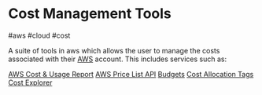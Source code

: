 # Cost Management Tools
#aws #cloud #cost

A suite of tools in aws which allows the user to manage the costs associated with their [AWS](Cloud%20Computing/AWS/AWS.md) account. This includes services such as:

[AWS Cost & Usage Report](Cloud%20Computing/AWS/Billing/AWS%20Cost%20&%20Usage%20Report.md)
[AWS Price List API](Cloud%20Computing/AWS/Billing/AWS%20Price%20List%20API.md)
[Budgets](Cloud%20Computing/AWS/Billing/Budgets.md)
[Cost Allocation Tags](Cloud%20Computing/AWS/Billing/Cost%20Allocation%20Tags.md)
[Cost Explorer](Cloud%20Computing/AWS/Billing/Cost%20Explorer.md)